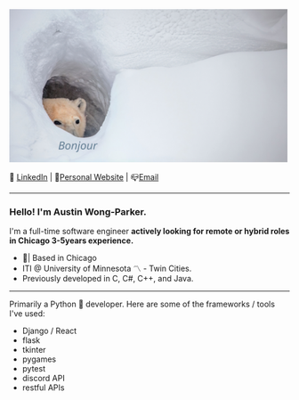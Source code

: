 <img src="/bonjour_bear_resized.jpg" width="500px" height="275px">

📧 [LinkedIn](https://www.linkedin.com/in/a-w-p/) | 🎷[Personal Website](http://www.AustinWongParker.com) | 📪[Email](mailto:wongparker97@gmail.com)

---

### Hello! I'm Austin Wong-Parker.
I'm a full-time software engineer **actively looking for remote or hybrid roles in Chicago 3-5years experience.**<br/>

- 📍| Based in Chicago <br/>
- ITI @ University of Minnesota 〽️ - Twin Cities. <br/>
- Previously developed in C, C#, C++, and Java.<br/>

---

Primarily a Python 🐍 developer. Here are some of the frameworks / tools I've used:
- Django / React
- flask
- tkinter
- pygames
- pytest
- discord API
- restful APIs

